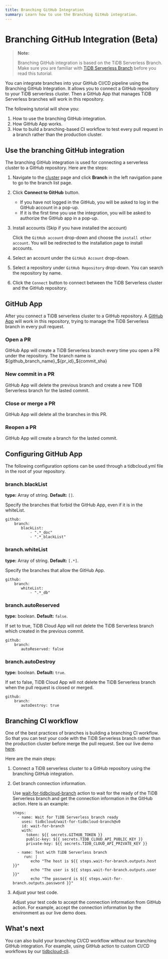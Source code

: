 ```yaml
---
title: Branching GitHub Integration
summary: Learn how to use the Branching GitHub integration.
---
```


# Branching GitHub Integration (Beta)

> **Note:**
>
> Branching GitHub integration is based on the TiDB Serverless Branch. Make sure you are familiar with [TiDB Serverless Branch](./branch-overview.md) before you read this tutorial.

You can integrate branches into your GitHub CI/CD pipeline using the Branching GitHub Integration. It allows you to connect a GitHub repository to your TiDB serverless cluster. Then a GitHub App that manages TiDB Serverless branches will work in this repository.

The following tutorial will show you:

1. How to use the branching GitHub integration.
2. How GitHub App works.
3. How to build a branching-based CI workflow to test every pull request in a branch rather than the production cluster.

## Use the branching GitHub integration

The branching GitHub integration is used for connecting a serverless cluster to a GitHub repository. Here are the steps:

1. Navigate to the [cluster](https://tidbcloud.com/console/clusters) page and click **Branch** in the left navigation pane to go to the branch list page.

2. Click **Connect to GitHub** button.
    - If you have not logged in the GitHub, you will be asked to log in the GitHub account in a pop-up.
    - If it is the first time you use the integration, you will be asked to authorize the GitHub app in a pop-up.
    
3. Install accounts (Skip if you have installed the account)

   Click the `GitHub account` drop-down and choose the `install other account`. You will be redirected to the installation page to install accounts.

4. Select an account under the `GitHub Account` drop-down.

5. Select a repository under `GitHub Repository` drop-down. You can search the repository by name.

6. Click the `Connect` button to connect between the TiDB Serverless cluster and the GitHub repository.

## GitHub App

After you connect a TiDB serverless cluster to a GitHub repository. A [GitHub App](https://github.com/apps/tidb-cloud-branching) will work in this repository, trying to manage the TiDB Serverless branch in every pull request.

### Open a PR

GitHub App will create a TiDB Serverless branch every time you open a PR under the repository. The branch name is ${github_branch_name}_${pr_id}_${commit_sha}

### New commit in a PR

GitHub App will delete the previous branch and create a new TiDB Serverless branch for the lasted commit.

### Close or merge a PR

GitHub App will delete all the branches in this PR.

### Reopen a PR

GitHub App will create a branch for the lasted commit.

## Configuring GitHub App

The following configuration options can be used through a tidbcloud.yml file in the root of your repository.

### branch.blackList

**type:** Array of string. **Default:** `[]`.

Specify the branches that forbid the GitHub App, even if it is in the whiteList.

```
github:
    branch:
       blackList:
           - ".*_doc"
           - ".*_blackList"
```

### branch.whiteList

**type:** Array of string. **Default:** `[.*]`.

Specify the branches that allow the GitHub App.

```
github:
    branch:
       whiteList: 
           - ".*_db"
```

### branch.autoReserved

**type:** boolean. **Default:** `false`.

If set to true, TiDB Cloud App will not delete the TiDB Serverless branch which created in the previous commit.

```
github:
    branch:
       autoReserved: false
```

### branch.autoDestroy

**type:** boolean. **Default:** `true`.

If set to false, TiDB Cloud App will not delete the TiDB Serverless branch when the pull request is closed or merged.

```
github:
    branch:
       autoDestroy: true
```

## Branching CI workflow

One of the best practices of branches is building a branching CI workflow. So that you can test your code with the TiDB Serverless branch rather than the production cluster before merge the pull request. See our live demo [here](https://github.com/shiyuhang0/tidbcloud-branch-gorm-example).

Here are the main steps:

1. Connect a TiDB serverless cluster to a GitHub repository using the branching GitHub integration.

2. Get branch connection information.

   Use [wait-for-tidbcloud-branch](https://github.com/tidbcloud/wait-for-tidbcloud-branch) action to wait for the ready of the TiDB Serverless branch and get the connection information in the GitHub action. Here is an example:
   
   ```
   steps:
     - name: Wait for TiDB Serverless branch ready
       uses: tidbcloud/wait-for-tidbcloud-branch@v0
       id: wait-for-branch
       with:
         token: ${{ secrets.GITHUB_TOKEN }}
         public-key: ${{ secrets.TIDB_CLOUD_API_PUBLIC_KEY }}
         private-key: ${{ secrets.TIDB_CLOUD_API_PRIVATE_KEY }}
   
     - name: Test with TiDB Serverless branch
        run: |
           echo "The host is ${{ steps.wait-for-branch.outputs.host }}"
           echo "The user is ${{ steps.wait-for-branch.outputs.user }}"
           echo "The password is ${{ steps.wait-for-branch.outputs.password }}"
   ```

3. Adjust your test code.

   Adjust your test code to accept the connection information from GitHub action. For example, accept the connection information by the environment as our live demo does.

## What's next

You can also build your branching CI/CD workflow without our branching GitHub integration. For example, using GitHub action to custom CI/CD workflows by our [tidbcloud-cli](https://github.com/tidbcloud/setup-tidbcloud-cli).
